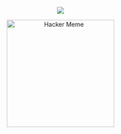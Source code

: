 <!-- Carátula para README.md - Introducción a la Ciberseguridad -->

<p align="center">
  <img src="https://readme-typing-svg.herokuapp.com/?lines=Introducción+a+la+Ciberseguridad&font=Courier+New&center=true&width=800&height=100&color=00FF00&vCenter=true&size=40&pause=10000&repeat=false" />
</p>

<p align="center">
  <img src="https://media.giphy.com/media/eCqFYAVjjDksg/giphy.gif" alt="Hacker Meme" height="250px" />
</p>


